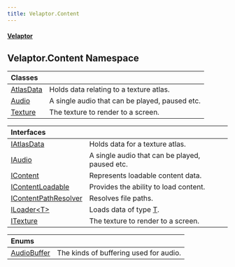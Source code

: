 ```yaml
---
title: Velaptor.Content
---
```


#### [Velaptor](Namespaces.md 'Velaptor Namespaces')

## Velaptor.Content Namespace

| Classes | |
| :--- | :--- |
| [AtlasData](Velaptor.Content.AtlasData.md 'Velaptor.Content.AtlasData') | Holds data relating to a texture atlas. |
| [Audio](Velaptor.Content.Audio.md 'Velaptor.Content.Audio') | A single audio that can be played, paused etc. |
| [Texture](Velaptor.Content.Texture.md 'Velaptor.Content.Texture') | The texture to render to a screen. |

| Interfaces | |
| :--- | :--- |
| [IAtlasData](Velaptor.Content.IAtlasData.md 'Velaptor.Content.IAtlasData') | Holds data for a texture atlas. |
| [IAudio](Velaptor.Content.IAudio.md 'Velaptor.Content.IAudio') | A single audio that can be played, paused etc. |
| [IContent](Velaptor.Content.IContent.md 'Velaptor.Content.IContent') | Represents loadable content data. |
| [IContentLoadable](Velaptor.Content.IContentLoadable.md 'Velaptor.Content.IContentLoadable') | Provides the ability to load content. |
| [IContentPathResolver](Velaptor.Content.IContentPathResolver.md 'Velaptor.Content.IContentPathResolver') | Resolves file paths. |
| [ILoader&lt;T&gt;](Velaptor.Content.ILoader_T_.md 'Velaptor.Content.ILoader<T>') | Loads data of type [T](Velaptor.Content.ILoader_T_.md#t 'Velaptor.Content.ILoader<T>.T'). |
| [ITexture](Velaptor.Content.ITexture.md 'Velaptor.Content.ITexture') | The texture to render to a screen. |

| Enums | |
| :--- | :--- |
| [AudioBuffer](Velaptor.Content.AudioBuffer.md 'Velaptor.Content.AudioBuffer') | The kinds of buffering used for audio. |

